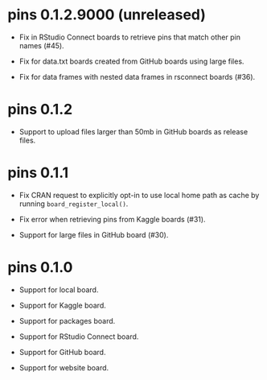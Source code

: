 # pins 0.1.2.9000 (unreleased)

- Fix in RStudio Connect boards to retrieve pins that match
  other pin names (#45).

- Fix for data.txt boards created from GitHub boards using
  large files.

- Fix for data frames with nested data frames in rsconnect
  boards (#36).

# pins 0.1.2

- Support to upload files larger than 50mb in GitHub boards
  as release files.

# pins 0.1.1

- Fix CRAN request to explicitly opt-in to use local home
  path as cache by running `board_register_local()`.

- Fix error when retrieving pins from Kaggle boards (#31).

- Support for large files in GitHub board (#30).

# pins 0.1.0

- Support for local board.

- Support for Kaggle board.

- Support for packages board.

- Support for RStudio Connect board.

- Support for GitHub board.

- Support for website board.
